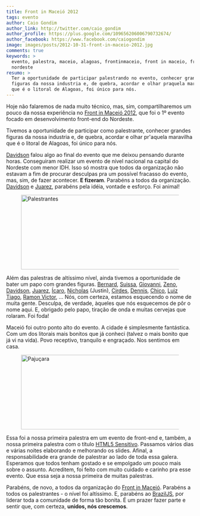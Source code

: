 ```yaml
---
title: Front in Maceió 2012
tags: evento
author: Caio Gondim
author_link: http://twitter.com/caio_gondim
author_profile: https://plus.google.com/109656206006790732674/
author_facebook: https://www.facebook.com/caiogondim
image: images/posts/2012-10-31-front-in-maceio-2012.jpg
comments: true
keywords: >
  evento, palestra, maceio, alagoas, frontinmaceio, front in maceio, front-end,
  nordeste
resumo: >
  Ter a oportunidade de participar palestrando no evento, conhecer grandes
  figuras da nossa industria e, de quebra, acordar e olhar praquela maravilha
  que é o litoral de Alagoas, foi único para nós.
---
```


Hoje não falaremos de nada muito técnico, mas, sim, compartilharemos um
pouco da nossa experiência no [Front in Maceió 2012](http://frontinmaceio.com.br/),
que foi o 1º evento focado em desenvolvimento front-end do Nordeste.

Tivemos a oportunidade de participar como palestrante, conhecer grandes figuras
da nossa industria e, de quebra, acordar e olhar pr'aquela maravilha que é o litoral
de Alagoas, foi único para nós.

[Davidson](http://twitter.com/davidsonfellipe) falou algo ao final do evento que me deixou pensando durante horas.
Conseguiram realizar um evento de nível nacional na capital do Nordeste com
menor IDH. Isso só mostra que todos da organização não estavam a fim de procurar
desculpas pra um possível fracasso do evento, mas, sim, de fazer acontecer. **E
fizeram**. Parabéns a todos da organização. [Davidson](http://twitter.com/davidsonfellipe) e [Juarez](http://twitter.com/juarezpaf), parabéns pela
idéia, vontade e esforço. Foi animal!

<figure>
    <img src="/images/posts/2012-10-31-palestrantes.jpg" width="700" height="200" alt="Palestrantes" title="Palestrantes" />
</figure>

Além das palestras de altíssimo nível, ainda tivemos a oportunidade de bater um
papo com grandes figuras. [Bernard](http://twitter.com/bernarddeluna),
[Suissa](http://twitter.com/osuissa), [Giovanni](http://twitter.com/keppelen),
[Zeno](http://twitter.com/zenorocha), [Davidson](http://twitter.com/davidsonfellipe),
[Juarez](http://twitter.com/juarezpaf),
[Ícaro](http://twitter.com/icaromedeiros), [Nicholas](http://twitter.com/nicholasfazio) (Justin),
[Cirdes](http://twitter.com/cirdesbhf), [Dennis](http://twitter.com/dannnish),
[Chico](http://say2me.com.br), [Luiz Tiago](http://twitter.com/luiztiago),
[Ramon Victor](http://twitter.com/ramonvictor), ...
Nós, com certeza, estamos esquecendo o nome de muita gente. Desculpa, de verdade,
àqueles que nós esquecemos de pôr o nome aqui. E, obrigado pelo papo, tiração de
onda e muitas cervejas que rolaram. Foi foda!

Maceió foi outro ponto alto do evento. A cidade é simplesmente fantástica. Com
um dos litorais mais bonitos que já conheci (talvez o mais bonito que
já vi na vida). Povo receptivo, tranquilo e engraçado. Nos sentimos em casa.

<figure>
    <img src="/images/posts/2012-10-31-pajucara.jpg" width="700" height="200" alt="Pajuçara" title="Pajuçara" />
</figure>

Essa foi a nossa primeira palestra em um evento de front-end e, também, a nossa primeira
palestra com o título [HTML5 Sensitivo](http://loopinfinito.com.br/2012/10/24/seu-browser-no-plano-astral/).
Passamos vários dias e várias noites elaborando e melhorando os slides. Afinal, a responsabilidade era
grande de palestrar ao lado de toda essa galera. Esperamos que todos tenham
gostado e se empolgado um pouco mais sobre o assunto. Acreditem, foi
feito com muito cuidado e carinho pra esse evento. Que essa seja a
nossa primeira de muitas palestras.

Parabéns, de novo, a todos da organização do [Front in Maceió](http://frontinmaceio.com.br/). Parabéns a todos os
palestrantes - o nível foi altíssimo. E, parabéns ao [BrazilJS](http://braziljs.org), por liderar toda a comunidade de forma tão bonita. É um prazer fazer parte e sentir que, com certeza, **unidos, nós crescemos**.
